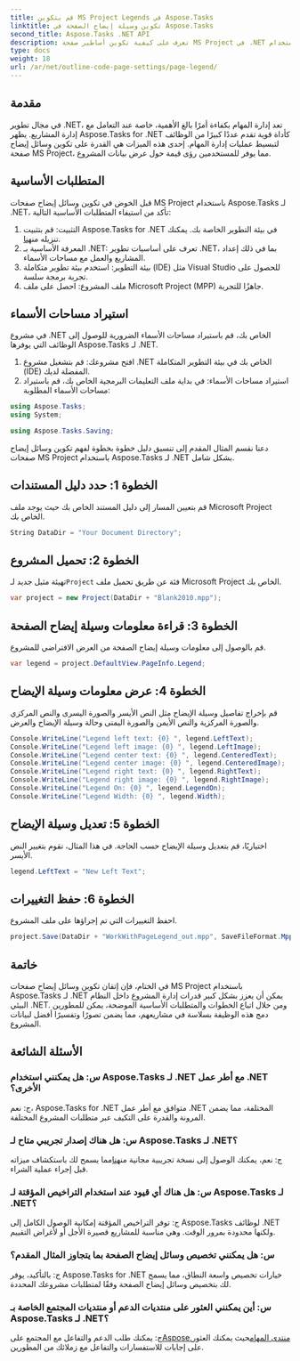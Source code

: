 ```yaml
---
title: قم بتكوين MS Project Legends في Aspose.Tasks
linktitle: تكوين وسيلة إيضاح الصفحة في Aspose.Tasks
second_title: Aspose.Tasks .NET API
description: تعرف على كيفية تكوين أساطير صفحة MS Project في .NET باستخدام Aspose.Tasks لإدارة المشروعات بكفاءة. دليل خطوة بخطوة المقدمة.
type: docs
weight: 18
url: /ar/net/outline-code-page-settings/page-legend/
---
```

## مقدمة
في مجال تطوير .NET، تعد إدارة المهام بكفاءة أمرًا بالغ الأهمية، خاصة عند التعامل مع إدارة المشاريع. يظهر Aspose.Tasks for .NET كأداة قوية تقدم عددًا كبيرًا من الوظائف لتبسيط عمليات إدارة المهام. إحدى هذه الميزات هي القدرة على تكوين وسائل إيضاح صفحة MS Project، مما يوفر للمستخدمين رؤى قيمة حول عرض بيانات المشروع.
## المتطلبات الأساسية
قبل الخوض في تكوين وسائل إيضاح صفحات MS Project باستخدام Aspose.Tasks لـ .NET، تأكد من استيفاء المتطلبات الأساسية التالية:
1.  التثبيت: قم بتثبيت Aspose.Tasks for .NET في بيئة التطوير الخاصة بك. يمكنك تنزيله من[هنا](https://releases.aspose.com/tasks/net/).
2. المعرفة الأساسية بـ .NET: تعرف على أساسيات تطوير .NET، بما في ذلك إعداد المشاريع والعمل مع مساحات الأسماء.
3. بيئة التطوير: استخدم بيئة تطوير متكاملة (IDE) مثل Visual Studio للحصول على تجربة برمجة سلسة.
4. ملف المشروع: احصل على ملف Microsoft Project (MPP) جاهزًا للتجربة.

## استيراد مساحات الأسماء
في مشروع .NET الخاص بك، قم باستيراد مساحات الأسماء الضرورية للوصول إلى الوظائف التي يوفرها Aspose.Tasks لـ .NET.
1. افتح مشروعك: قم بتشغيل مشروع .NET الخاص بك في بيئة التطوير المتكاملة (IDE) المفضلة لديك.
2. استيراد مساحات الأسماء: في بداية ملف التعليمات البرمجية الخاص بك، قم باستيراد مساحات الأسماء المطلوبة:
```csharp
using Aspose.Tasks;
using System;

using Aspose.Tasks.Saving;
```
دعنا نقسم المثال المقدم إلى تنسيق دليل خطوة بخطوة لفهم تكوين وسائل إيضاح صفحات MS Project باستخدام Aspose.Tasks لـ .NET بشكل شامل.

## الخطوة 1: حدد دليل المستندات
قم بتعيين المسار إلى دليل المستند الخاص بك حيث يوجد ملف Microsoft Project الخاص بك.

```csharp
String DataDir = "Your Document Directory";
```
## الخطوة 2: تحميل المشروع
 تهيئة مثيل جديد لـ`Project` فئة عن طريق تحميل ملف Microsoft Project الخاص بك.

```csharp
var project = new Project(DataDir + "Blank2010.mpp");
```
## الخطوة 3: قراءة معلومات وسيلة إيضاح الصفحة
قم بالوصول إلى معلومات وسيلة إيضاح الصفحة من العرض الافتراضي للمشروع.

```csharp
var legend = project.DefaultView.PageInfo.Legend;
```
## الخطوة 4: عرض معلومات وسيلة الإيضاح
قم بإخراج تفاصيل وسيلة الإيضاح مثل النص الأيسر والصورة اليسرى والنص المركزي والصورة المركزية والنص الأيمن والصورة اليمنى وحالة وسيلة الإيضاح والعرض.

```csharp
Console.WriteLine("Legend left text: {0} ", legend.LeftText);
Console.WriteLine("Legend left image: {0} ", legend.LeftImage);
Console.WriteLine("Legend center text: {0} ", legend.CenteredText);
Console.WriteLine("Legend center image: {0} ", legend.CenteredImage);
Console.WriteLine("Legend right text: {0} ", legend.RightText);
Console.WriteLine("Legend right image: {0} ", legend.RightImage);
Console.WriteLine("Legend On: {0} ", legend.LegendOn);
Console.WriteLine("Legend Width: {0} ", legend.Width);
```
## الخطوة 5: تعديل وسيلة الإيضاح
اختياريًا، قم بتعديل وسيلة الإيضاح حسب الحاجة. في هذا المثال، نقوم بتغيير النص الأيسر.

```csharp
legend.LeftText = "New Left Text";
```
## الخطوة 6: حفظ التغييرات
احفظ التغييرات التي تم إجراؤها على ملف المشروع.

```csharp
project.Save(DataDir + "WorkWithPageLegend_out.mpp", SaveFileFormat.Mpp);
```

## خاتمة
في الختام، فإن إتقان تكوين وسائل إيضاح صفحات MS Project باستخدام Aspose.Tasks لـ .NET يمكن أن يعزز بشكل كبير قدرات إدارة المشروع داخل النظام البيئي .NET. ومن خلال اتباع الخطوات والمتطلبات الأساسية الموضحة، يمكن للمطورين دمج هذه الوظيفة بسلاسة في مشاريعهم، مما يضمن تصورًا وتفسيرًا أفضل لبيانات المشروع.
## الأسئلة الشائعة
### س: هل يمكنني استخدام Aspose.Tasks لـ .NET مع أطر عمل .NET الأخرى؟
ج: نعم، Aspose.Tasks for .NET متوافق مع أطر عمل .NET المختلفة، مما يضمن المرونة والقدرة على التكيف عبر متطلبات المشروع المختلفة.
### س: هل هناك إصدار تجريبي متاح لـ Aspose.Tasks لـ .NET؟
 ج: نعم، يمكنك الوصول إلى نسخة تجريبية مجانية من[هنا](https://releases.aspose.com/)مما يسمح لك باستكشاف ميزاته قبل إجراء عملية الشراء.
### س: هل هناك أي قيود عند استخدام التراخيص المؤقتة لـ Aspose.Tasks لـ .NET؟
ج: توفر التراخيص المؤقتة إمكانية الوصول الكامل إلى Aspose.Tasks لوظائف .NET ولكنها محدودة بمرور الوقت. وهي مناسبة للمشاريع قصيرة الأجل أو لأغراض التقييم.
### س: هل يمكنني تخصيص وسائل إيضاح الصفحة بما يتجاوز المثال المقدم؟
ج: بالتأكيد، يوفر Aspose.Tasks for .NET خيارات تخصيص واسعة النطاق، مما يسمح لك بتخصيص وسائل إيضاح الصفحة وفقًا لمتطلبات مشروعك المحددة.
### س: أين يمكنني العثور على منتديات الدعم أو منتديات المجتمع الخاصة بـ Aspose.Tasks لـ .NET؟
 ج: يمكنك طلب الدعم والتفاعل مع المجتمع على[Aspose.منتدى المهام](https://forum.aspose.com/c/tasks/15)حيث يمكنك العثور على إجابات للاستفسارات والتفاعل مع زملائك من المطورين.